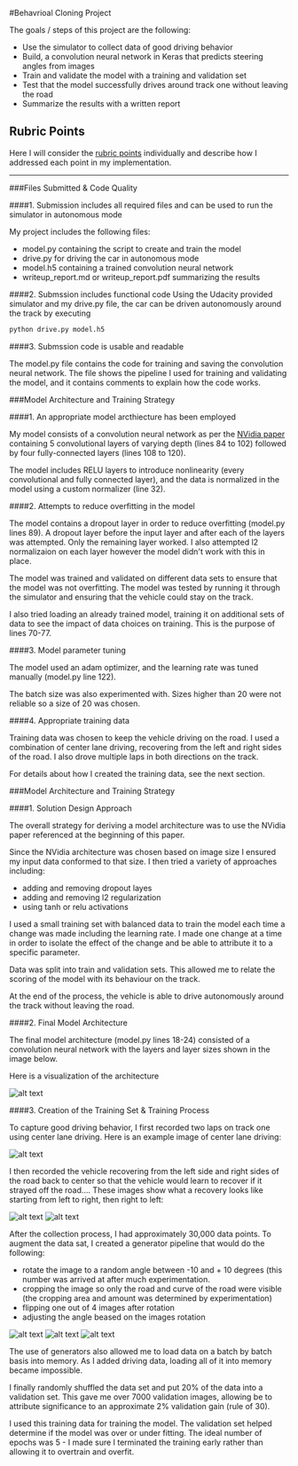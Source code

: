 #Behavrioal Cloning Project

The goals / steps of this project are the following:
* Use the simulator to collect data of good driving behavior
* Build, a convolution neural network in Keras that predicts steering angles from images
* Train and validate the model with a training and validation set
* Test that the model successfully drives around track one without leaving the road
* Summarize the results with a written report


[//]: # (Image References)

[image1]: https://github.com/asadquraishi/behavioral_cloning_keras_project/blob/image_pre/nvidea-cnn-architecture.png "Model architecture"
[image2]: https://github.com/asadquraishi/behavioral_cloning_keras_project/blob/image_pre/center.jpg "Centre lane driving"
[image3]: https://github.com/asadquraishi/behavioral_cloning_keras_project/blob/image_pre/recovery_left_right.jpg "Recovery left to right"
[image4]: https://github.com/asadquraishi/behavioral_cloning_keras_project/blob/image_pre/recovery_right_left.jpg "Recovery right to left"
[image5]: https://github.com/asadquraishi/behavioral_cloning_keras_project/blob/image_pre/1_rotate_6_degrees.png "Rotated Image"
[image6]: https://github.com/asadquraishi/behavioral_cloning_keras_project/blob/image_pre/2_flip_image.png "Flipped Image"
[image7]: https://github.com/asadquraishi/behavioral_cloning_keras_project/blob/image_pre/3_crop_image.png "Cropped Image"

## Rubric Points
Here I will consider the [rubric points](https://review.udacity.com/#!/rubrics/432/view) individually and describe how I addressed each point in my implementation.

---
###Files Submitted & Code Quality

####1. Submission includes all required files and can be used to run the simulator in autonomous mode

My project includes the following files:
* model.py containing the script to create and train the model
* drive.py for driving the car in autonomous mode
* model.h5 containing a trained convolution neural network
* writeup_report.md or writeup_report.pdf summarizing the results

####2. Submssion includes functional code
Using the Udacity provided simulator and my drive.py file, the car can be driven autonomously around the track by executing
```sh
python drive.py model.h5
```

####3. Submssion code is usable and readable

The model.py file contains the code for training and saving the convolution neural network. The file shows the pipeline I used for training and validating the model, and it contains comments to explain how the code works.

###Model Architecture and Training Strategy

####1. An appropriate model arcthiecture has been employed

My model consists of a convolution neural network as per the [NVidia paper](https://arxiv.org/pdf/1604.07316v1.pdf) containing 5 convolutional layers of varying depth (lines 84 to 102) followed by four fully-connected layers (lines 108 to 120).

The model includes RELU layers to introduce nonlinearity (every convolutional and fully connected layer), and the data is normalized in the model using a custom normalizer (line 32).

####2. Attempts to reduce overfitting in the model

The model contains a dropout layer in order to reduce overfitting (model.py lines 89). A dropout layer before the input layer and after each of the layers was attempted. Only the remaining layer worked. I also attempted l2 normalizaion on each layer however the model didn't work with this in place.

The model was trained and validated on different data sets to ensure that the model was not overfitting. The model was tested by running it through the simulator and ensuring that the vehicle could stay on the track.

I also tried loading an already trained model, training it on additional sets of data to see the impact of data choices on training. This is the purpose of lines 70-77.

####3. Model parameter tuning

The model used an adam optimizer, and the learning rate was tuned manually (model.py line 122).

The batch size was also experimented with. Sizes higher than 20 were not reliable so a size of 20 was chosen.

####4. Appropriate training data

Training data was chosen to keep the vehicle driving on the road. I used a combination of center lane driving, recovering from the left and right sides of the road. I also drove multiple laps in both directions on the track.

For details about how I created the training data, see the next section.

###Model Architecture and Training Strategy

####1. Solution Design Approach

The overall strategy for deriving a model architecture was to use the NVidia paper referenced at the beginning of this paper.

Since the NVidia architecture was chosen based on image size I ensured my input data conformed to that size. I then tried a variety of approaches including:
* adding and removing dropout layes
* adding and removing l2 regularization
* using tanh or relu activations

I used a small training set with balanced data to train the model each time a change was made including the learning rate. I made one change at a time in order to isolate the effect of the change and be able to attribute it to a specific parameter.

Data was split into train and validation sets. This allowed me to relate the scoring of the model with its behaviour on the track.

At the end of the process, the vehicle is able to drive autonomously around the track without leaving the road.

####2. Final Model Architecture

The final model architecture (model.py lines 18-24) consisted of a convolution neural network with the layers and layer sizes shown in the image below.

Here is a visualization of the architecture

![alt text][image1]

####3. Creation of the Training Set & Training Process

To capture good driving behavior, I first recorded two laps on track one using center lane driving. Here is an example image of center lane driving:

![alt text][image2]

I then recorded the vehicle recovering from the left side and right sides of the road back to center so that the vehicle would learn to recover if it strayed off the road.... These images show what a recovery looks like starting from left to right, then right to left:

![alt text][image3]
![alt text][image4]

After the collection process, I had approximately 30,000 data points. To augment the data sat, I created a generator pipeline that would do the following:
* rotate the image to a random angle between -10 and + 10 degrees (this number was arrived at after much experimentation.
* cropping the image so only the road and curve of the road were visible (the cropping area and amount was determined by experimentation)
* flipping one out of 4 images after rotation
* adjusting the angle beased on the images rotation

![alt text][image5]
![alt text][image6]
![alt text][image7]

The use of generators also allowed me to load data on a batch by batch basis into memory. As I added driving data, loading all of it into memory became impossible.

I finally randomly shuffled the data set and put 20% of the data into a validation set. This gave me over 7000 validation images, allowing be to attribute significance to an approximate 2% validation gain (rule of 30).

I used this training data for training the model. The validation set helped determine if the model was over or under fitting. The ideal number of epochs was 5 - I made sure I terminated the training early rather than allowing it to overtrain and overfit.
